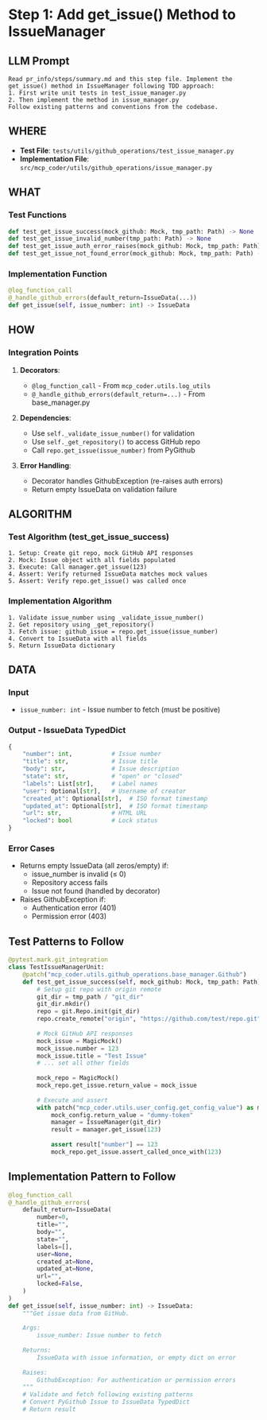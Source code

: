 # Step 1: Add get_issue() Method to IssueManager

## LLM Prompt
```
Read pr_info/steps/summary.md and this step file. Implement the get_issue() method in IssueManager following TDD approach:
1. First write unit tests in test_issue_manager.py
2. Then implement the method in issue_manager.py
Follow existing patterns and conventions from the codebase.
```

## WHERE
- **Test File**: `tests/utils/github_operations/test_issue_manager.py`
- **Implementation File**: `src/mcp_coder/utils/github_operations/issue_manager.py`

## WHAT

### Test Functions
```python
def test_get_issue_success(mock_github: Mock, tmp_path: Path) -> None
def test_get_issue_invalid_number(tmp_path: Path) -> None
def test_get_issue_auth_error_raises(mock_github: Mock, tmp_path: Path) -> None
def test_get_issue_not_found_error(mock_github: Mock, tmp_path: Path) -> None
```

### Implementation Function
```python
@log_function_call
@_handle_github_errors(default_return=IssueData(...))
def get_issue(self, issue_number: int) -> IssueData
```

## HOW

### Integration Points
1. **Decorators**: 
   - `@log_function_call` - From `mcp_coder.utils.log_utils`
   - `@_handle_github_errors(default_return=...)` - From base_manager.py

2. **Dependencies**:
   - Use `self._validate_issue_number()` for validation
   - Use `self._get_repository()` to access GitHub repo
   - Call `repo.get_issue(issue_number)` from PyGithub

3. **Error Handling**:
   - Decorator handles GithubException (re-raises auth errors)
   - Return empty IssueData on validation failure

## ALGORITHM

### Test Algorithm (test_get_issue_success)
```
1. Setup: Create git repo, mock GitHub API responses
2. Mock: Issue object with all fields populated
3. Execute: Call manager.get_issue(123)
4. Assert: Verify returned IssueData matches mock values
5. Assert: Verify repo.get_issue() was called once
```

### Implementation Algorithm
```
1. Validate issue_number using _validate_issue_number()
2. Get repository using _get_repository()
3. Fetch issue: github_issue = repo.get_issue(issue_number)
4. Convert to IssueData with all fields
5. Return IssueData dictionary
```

## DATA

### Input
- `issue_number: int` - Issue number to fetch (must be positive)

### Output - IssueData TypedDict
```python
{
    "number": int,           # Issue number
    "title": str,            # Issue title
    "body": str,             # Issue description
    "state": str,            # "open" or "closed"
    "labels": List[str],     # Label names
    "user": Optional[str],   # Username of creator
    "created_at": Optional[str],  # ISO format timestamp
    "updated_at": Optional[str],  # ISO format timestamp
    "url": str,              # HTML URL
    "locked": bool           # Lock status
}
```

### Error Cases
- Returns empty IssueData (all zeros/empty) if:
  - issue_number is invalid (≤ 0)
  - Repository access fails
  - Issue not found (handled by decorator)
- Raises GithubException if:
  - Authentication error (401)
  - Permission error (403)

## Test Patterns to Follow

```python
@pytest.mark.git_integration
class TestIssueManagerUnit:
    @patch("mcp_coder.utils.github_operations.base_manager.Github")
    def test_get_issue_success(self, mock_github: Mock, tmp_path: Path) -> None:
        # Setup git repo with origin remote
        git_dir = tmp_path / "git_dir"
        git_dir.mkdir()
        repo = git.Repo.init(git_dir)
        repo.create_remote("origin", "https://github.com/test/repo.git")
        
        # Mock GitHub API responses
        mock_issue = MagicMock()
        mock_issue.number = 123
        mock_issue.title = "Test Issue"
        # ... set all other fields
        
        mock_repo = MagicMock()
        mock_repo.get_issue.return_value = mock_issue
        
        # Execute and assert
        with patch("mcp_coder.utils.user_config.get_config_value") as mock_config:
            mock_config.return_value = "dummy-token"
            manager = IssueManager(git_dir)
            result = manager.get_issue(123)
            
            assert result["number"] == 123
            mock_repo.get_issue.assert_called_once_with(123)
```

## Implementation Pattern to Follow

```python
@log_function_call
@_handle_github_errors(
    default_return=IssueData(
        number=0,
        title="",
        body="",
        state="",
        labels=[],
        user=None,
        created_at=None,
        updated_at=None,
        url="",
        locked=False,
    )
)
def get_issue(self, issue_number: int) -> IssueData:
    """Get issue data from GitHub.
    
    Args:
        issue_number: Issue number to fetch
        
    Returns:
        IssueData with issue information, or empty dict on error
        
    Raises:
        GithubException: For authentication or permission errors
    """
    # Validate and fetch following existing patterns
    # Convert PyGithub Issue to IssueData TypedDict
    # Return result
```
